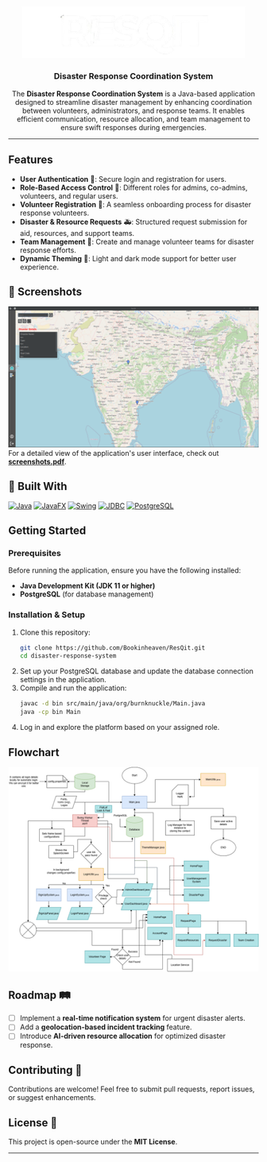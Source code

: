 <div align="center">
  <a href="">
    <img src="others/images/logo.png" alt="ResQit Logo" width="450">
  </a>
  <h3>Disaster Response Coordination System</h3>
  <p style="max-width: 600px; text-align: center;">
    The <b>Disaster Response Coordination System</b> is a Java-based application designed to streamline disaster management by enhancing coordination between volunteers, administrators, and response teams. It enables efficient communication, resource allocation, and team management to ensure swift responses during emergencies.
  </p>
</div>
<hr>


## Features  
- **User Authentication** 🔑: Secure login and registration for users.  
- **Role-Based Access Control** 👥: Different roles for admins, co-admins, volunteers, and regular users.  
- **Volunteer Registration** 📝: A seamless onboarding process for disaster response volunteers.  
- **Disaster & Resource Requests** 🚑: Structured request submission for aid, resources, and support teams.  
- **Team Management** 🏥: Create and manage volunteer teams for disaster response efforts.  
- **Dynamic Theming** 🎨: Light and dark mode support for better user experience.  

## 📸 Screenshots  
![homepage.png](others/images/homepage.png)
For a detailed view of the application's user interface, check out **[screenshots.pdf](others/images/screenshots.pdf)**.  

## 🔧 Built With  
[![Java][Java]][Java-url] [![JavaFX][JavaFX]][JavaFX-url] [![Swing][Swing]][Swing-url] [![JDBC][JDBC]][JDBC-url] [![PostgreSQL][PostgreSQL]][PostgreSQL-url]  

## Getting Started  
### Prerequisites  
Before running the application, ensure you have the following installed:  
- **Java Development Kit (JDK 11 or higher)**  
- **PostgreSQL** (for database management)  

### Installation & Setup  
1. Clone this repository:  
   ```sh
   git clone https://github.com/Bookinheaven/ResQit.git
   cd disaster-response-system
   ```  
2. Set up your PostgreSQL database and update the database connection settings in the application.  
3. Compile and run the application:  
   ```sh
   javac -d bin src/main/java/org/burnknuckle/Main.java  
   java -cp bin Main
   ```  
4. Log in and explore the platform based on your assigned role.  

## Flowchart
![flowchart.png](others/images/flowchart.png)


## Roadmap 🛤️  
- [ ] Implement a **real-time notification system** for urgent disaster alerts.  
- [ ] Add a **geolocation-based incident tracking** feature.  
- [ ] Introduce **AI-driven resource allocation** for optimized disaster response.  

## Contributing 🤝  
Contributions are welcome! Feel free to submit pull requests, report issues, or suggest enhancements.  

## License 📜  
This project is open-source under the **MIT License**.  

---
[Java]: https://img.shields.io/badge/Java-007396?style=for-the-badge&logo=openjdk&logoColor=white  
[Java-url]: https://www.java.com  
[JavaFX]: https://img.shields.io/badge/JavaFX-FF7800?style=for-the-badge&logo=java&logoColor=white  
[JavaFX-url]: https://openjfx.io  
[Swing]: https://img.shields.io/badge/Swing-3A75C4?style=for-the-badge&logo=java&logoColor=white  
[Swing-url]: https://docs.oracle.com/javase/tutorial/uiswing/  
[JDBC]: https://img.shields.io/badge/JDBC-4479A1?style=for-the-badge&logo=database&logoColor=white  
[JDBC-url]: https://docs.oracle.com/javase/tutorial/jdbc/  
[PostgreSQL]: https://img.shields.io/badge/PostgreSQL-336791?style=for-the-badge&logo=postgresql&logoColor=white  
[PostgreSQL-url]: https://www.postgresql.org  
